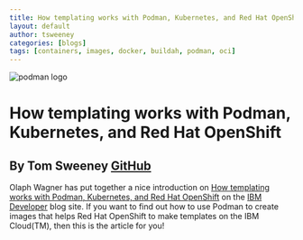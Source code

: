 ```yaml
---
title: How templating works with Podman, Kubernetes, and Red Hat OpenShift
layout: default
author: tsweeney
categories: [blogs]
tags: [containers, images, docker, buildah, podman, oci]
---
```


![podman logo](../static/vectors/raw/podman.svg)

# How templating works with Podman, Kubernetes, and Red Hat OpenShift

## By Tom Sweeney [GitHub](https://github.com/TomSweeneyRedhat)

Olaph Wagner has put together a nice introduction on [How templating works with Podman, Kubernetes, and Red Hat OpenShift](https://developer.ibm.com/articles/templating-and-podman-openshift/?cm_mmc=OSocial_Twitter-_-Developer_IBM+Developer-_-WW_WW-_-ibmdev-&cm_mmca1=000037FD&cm_mmca2=10010797&linkId=71651828&es_p=9869602) on the [IBM Developer](https://developer.ibm.com/) blog site. If you want to find out how to
use Podman to create images that helps Red Hat OpenShift to make templates on the IBM Cloud(TM), then this is the article for you!
